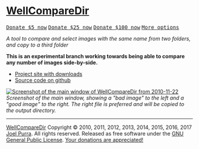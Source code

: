 # [WellCompareDir](https://joelpurra.com/projects/WellCompareDir/)

<p class="donate">
  <a href="https://joelpurra.com/donate/proceed/?amount=5&currency=usd"><kbd>Donate $5 now</kbd></a>
  <a href="https://joelpurra.com/donate/proceed/?amount=25&currency=usd"><kbd>Donate $25 now</kbd></a>
  <a href="https://joelpurra.com/donate/proceed/?amount=100&currency=usd&invoice=true"><kbd>Donate $100 now</kbd></a>
  <a href="https://joelpurra.com/donate/"><kbd>More options</kbd></a>
</p>

*A tool to compare and select images with the same name from two folders, and copy to a third folder*



**This is an experimental branch working towards being able to compare any number of images side-by-side.**



- [Project site with downloads](https://joelpurra.com/projects/WellCompareDir/)
- [Source code on github](https://github.com/joelpurra/wellcomparedir)

[![Screenshot of the main window of WellCompareDir from 2010-11-22](https://joelpurra.com/projects/WellCompareDir/screenshot/2010-11-22/wellcomparedir_main_window_2010-11-22_1528_01.jpg)](https://joelpurra.com/projects/WellCompareDir/)  
*Screenshot of the main window, showing a "bad image" to the left and a "good image" to the right. The right file is preferred and will be copied to the output directory.*



---



[WellCompareDir](https://joelpurra.com/projects/WellCompareDir/) Copyright &copy; 2010, 2011, 2012, 2013, 2014, 2015, 2016, 2017 [Joel Purra](https://joelpurra.com/). All rights reserved. Released as free software under the [GNU General Public License](https://www.gnu.org/licenses/gpl.html). [Your donations are appreciated!](https://joelpurra.com/donate/)
